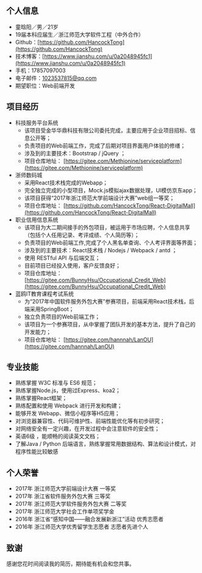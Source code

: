 ## 个人信息

- 童晗阳／男／21岁
- 19届本科应届生／浙江师范大学软件工程（中外合作）
- Github：[https://github.com/HancockTong](https://github.com/HancockTong)
- 技术博客：[https://www.jianshu.com/u/0a2048945fc1](https://www.jianshu.com/u/0a2048945fc1)
- 手机：17857097003
- 电子邮件：1023537815@qq.com
- 期望职位：Web前端开发



## 项目经历

- 科技服务平台系统
  - 该项目受金华华鼎科技有限公司委托完成，主要应用于企业项目招标、信息公开等； 
  - 负责项目的Web前端工作，完成了后期对项目界面用户体验的修缮；
  - 涉及到的主要技术：Bootstrap / jQuery ；
  - 项目仓库地址：
    [https://gitee.com/Methionine/serviceplatform](https://gitee.com/Methionine/serviceplatform)
- 浙师数码城
  - 采用React技术栈完成的Webapp；
  - 完全独立完成的小型项目，Mock.js模拟ajax数据处理，UI模仿京东app；
  - 该项目获得“2017年浙江师范大学前端设计大赛”web组一等奖；
  - 项目仓库地址：
    [https://github.com/HancockTong/React-DigitalMall](https://github.com/HancockTong/React-DigitalMall)
- 职业信用信息系统
  - 该项目为大二期间接手的外包项目，被运用于市场应聘，个人信息共享（包括个人任用记录、考评成绩、个人简历等）；
  - 负责项目的Web前端工作,完成了个人黑名单查询、个人考评界面等界面；
  - 涉及到的主要技术：React技术栈 / Nodejs / Webpack / antd ；
  - 使用 RESTful API 与后端交互；
  - 目前项目已经投入使用，客户反馈良好；
  - 项目仓库地址：
    [https://gitee.com/BunnyHsu/Occupational_Credit_Web](https://gitee.com/BunnyHsu/Occupational_Credit_Web)
- 蓝鸥IT教育课程考试系统
  - 为“2017年中国软件服务外包大赛”参赛项目，前端采用React技术栈，后端采用SpringBoot；
  - 独立负责项目的Web前端工作；
  - 该项目为一个参赛项目，从中掌握了团队开发的基本方法，提升了自己的开发能力；
  - 项目仓库地址：
    [https://gitee.com/hannnah/LanOU](https://gitee.com/hannnah/LanOU)


## 专业技能

- 熟练掌握 W3C 标准与 ES6 规范；
- 熟练掌握Node.js，使用过Express、koa2； 
- 熟练掌握React框架； 
- 熟练配置和使用 Webpack 进行开发和构建； 
- 能够开发 Webapp、微信小程序等H5应用；
- 对浏览器兼容性、代码可维护性、前端性能优化等有初步研究； 
- 对网络安全有一定兴趣，在开发过程中会注意软件的安全性；
- 英语6级 ，能顺畅的阅读英文文档；
- 了解Java / Python 后端语言，熟练掌握常用数据结构、算法和设计模式，对程序性能比较敏感

## 个人荣誉

- 2017年 浙江师范大学前端设计大赛  一等奖
- 2017年 浙江省软件服务外包大赛  三等奖 
- 2017年 浙江师范大学软件服务外包大赛 二等奖 
- 2017年 浙江师范大学社会工作单项奖学金 
- 2016年 浙江省“感知中国——融合发展新浙江”活动 优秀志愿者 
- 2016年 浙江师范大学优秀留学生志愿者 志愿者先进个人

## 致谢

感谢您花时间阅读我的简历，期待能有机会和您共事。
